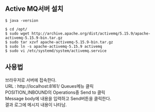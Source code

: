 ## Active MQ서버 설치
```shell
$ java -version

$ cd /opt/
$ sudo wget http://archive.apache.org/dist/activemq/5.15.9/apache-activemq-5.15.9-bin.tar.gz
$ sudo tar xzvf apache-activemq-5.15.9-bin.tar.gz
$ sudo ln -s apache-activemq-5.15.9 activemq
$ sudo vi /etc/systemd/system/activemq.service
```

## 사용법
브라우저로 서버에 접속한다.  
URL : http://localhost:8161/
Queues메뉴 클릭  
POSITION_INBOUND의 Operations중 Send to 클릭  
Message body에 내용을 입력하고 Send버튼을 클릭한다.  
결과 로그에 메시지 내용이 나타남.  

